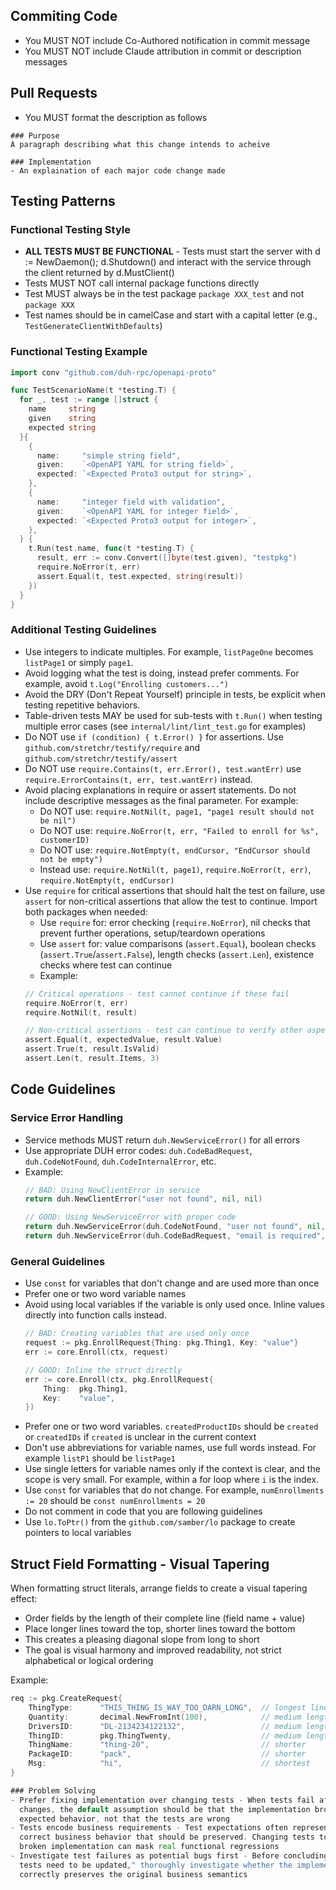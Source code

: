 ## Commiting Code
- You MUST NOT include Co-Authored notification in commit message
- You MUST NOT include Claude attribution in commit or description messages

## Pull Requests
- You MUST format the description as follows
```
### Purpose
A paragraph describing what this change intends to acheive

### Implementation
- An explaination of each major code change made
```

## Testing Patterns

### Functional Testing Style
- **ALL TESTS MUST BE FUNCTIONAL** - Tests must start the server with d := NewDaemon(); d.Shutdown() 
    and interact with the service through the client returned by d.MustClient()
- Tests MUST NOT call internal package functions directly
- Test MUST always be in the test package `package XXX_test` and not `package XXX`
- Test names should be in camelCase and start with a capital letter (e.g., `TestGenerateClientWithDefaults`)

### Functional Testing Example
```go
import conv "github.com/duh-rpc/openapi-proto"

func TestScenarioName(t *testing.T) {
  for _, test := range []struct {
    name     string
    given    string
    expected string
  }{
    {
      name:     "simple string field",
      given:    `<OpenAPI YAML for string field>`,
      expected: `<Expected Proto3 output for string>`,
    },
    {
      name:     "integer field with validation",
      given:    `<OpenAPI YAML for integer field>`,
      expected: `<Expected Proto3 output for integer>`,
    },
  } {
    t.Run(test.name, func(t *testing.T) {
      result, err := conv.Convert([]byte(test.given), "testpkg")
      require.NoError(t, err)
      assert.Equal(t, test.expected, string(result))
    })
  }
}
```

### Additional Testing Guidelines
- Use integers to indicate multiples. For example, `listPageOne` becomes `listPage1` or simply `page1`.
- Avoid logging what the test is doing, instead prefer comments. For example, avoid `t.Log("Enrolling customers...")`
- Avoid the DRY (Don't Repeat Yourself) principle in tests, be explicit when testing repetitive behaviors.
- Table-driven tests MAY be used for sub-tests with `t.Run()` when testing multiple error cases (see `internal/lint/lint_test.go` for examples)
- Do NOT use `if (condition) { t.Error() }` for assertions. Use `github.com/stretchr/testify/require` and `github.com/stretchr/testify/assert`
- Do NOT use `require.Contains(t, err.Error(), test.wantErr)` use
  `require.ErrorContains(t, err, test.wantErr)` instead.
- Avoid placing explanations in require or assert statements. Do not include descriptive messages as the final parameter. For example:
    - Do NOT use: `require.NotNil(t, page1, "page1 result should not be nil")`
    - Do NOT use: `require.NoError(t, err, "Failed to enroll for %s", customerID)`
    - Do NOT use: `require.NotEmpty(t, endCursor, "EndCursor should not be empty")`
    - Instead use: `require.NotNil(t, page1)`, `require.NoError(t, err)`, `require.NotEmpty(t, endCursor)`
- Use `require` for critical assertions that should halt the test on failure, use `assert` for non-critical assertions that allow the test to continue. Import both packages when needed:
    - Use `require` for: error checking (`require.NoError`), nil checks that prevent further operations, setup/teardown operations
    - Use `assert` for: value comparisons (`assert.Equal`), boolean checks (`assert.True`/`assert.False`), length checks (`assert.Len`), existence checks where test can continue
    - Example:
    ```go
    // Critical operations - test cannot continue if these fail
    require.NoError(t, err)
    require.NotNil(t, result)

    // Non-critical assertions - test can continue to verify other aspects
    assert.Equal(t, expectedValue, result.Value)
    assert.True(t, result.IsValid)
    assert.Len(t, result.Items, 3)
    ```

## Code Guidelines

### Service Error Handling
- Service methods MUST return `duh.NewServiceError()` for all errors
- Use appropriate DUH error codes: `duh.CodeBadRequest`, `duh.CodeNotFound`, `duh.CodeInternalError`, etc.
- Example:
    ```go
    // BAD: Using NewClientError in service
    return duh.NewClientError("user not found", nil, nil)

    // GOOD: Using NewServiceError with proper code
    return duh.NewServiceError(duh.CodeNotFound, "user not found", nil, nil)
    return duh.NewServiceError(duh.CodeBadRequest, "email is required", nil, nil)
    ```

### General Guidelines
- Use `const` for variables that don't change and are used more than once
- Prefer one or two word variable names
- Avoid using local variables if the variable is only used once. Inline values directly into function calls instead.
    ```go
    // BAD: Creating variables that are used only once
    request := pkg.EnrollRequest{Thing: pkg.Thing1, Key: "value"}
    err := core.Enroll(ctx, request)

    // GOOD: Inline the struct directly
    err := core.Enroll(ctx, pkg.EnrollRequest{
        Thing:  pkg.Thing1,
        Key:    "value",
    })
    ```
- Prefer one or two word variables. `createdProductIDs` should be `created` or `createdIDs` if `created` is unclear in the current context
- Don't use abbreviations for variable names, use full words instead. For example `listP1` should be `listPage1`
- Use single letters for variable names only if the context is clear, and the scope is very small. For example, within a for loop where `i` is the index.
- Use `const` for variables that do not change. For example, `numEnrollments := 20` should be `const numEnrollments = 20`
- Do not comment in code that you are following guidelines
- Use `lo.ToPtr()` from the `github.com/samber/lo` package to create pointers to local variables

## Struct Field Formatting - Visual Tapering
When formatting struct literals, arrange fields to create a visual tapering effect:
- Order fields by the length of their complete line (field name + value)
- Place longer lines toward the top, shorter lines toward the bottom
- This creates a pleasing diagonal slope from long to short
- The goal is visual harmony and improved readability, not strict alphabetical or logical ordering

Example:
```go
req := pkg.CreateRequest{
    ThingType:      "THIS_THING_IS_WAY_TOO_DARN_LONG",  // longest line
    Quantity:       decimal.NewFromInt(100),            // medium length
    DriversID:      "DL-2134234122132",                 // medium length
    ThingID:        pkg.ThingTwenty,                    // medium length
    ThingName:      "thing-20",                         // shorter
    PackageID:      "pack",                             // shorter
    Msg:            "hi",                               // shortest
}

### Problem Solving
- Prefer fixing implementation over changing tests - When tests fail after code
  changes, the default assumption should be that the implementation broke
  expected behavior, not that the tests are wrong
- Tests encode business requirements - Test expectations often represent the
  correct business behavior that should be preserved. Changing tests to match
  broken implementation can mask real functional regressions
- Investigate test failures as potential bugs first - Before concluding "the
  tests need to be updated," thoroughly investigate whether the implementation
  correctly preserves the original business semantics
